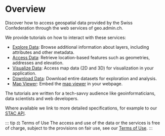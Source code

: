 # Overview

Discover how to access geospatial data provided by the Swiss Confederation through the web services of geo.admin.ch.

We provide tutorials on how to interact with these services:

- [Explore Data](/docs/layers-metadata): Browse additional information about layers, including attributes and other metadata.
- [Access Data](/docs/identify-features): Retrieve location-based features such as geometries, addresses and elevation.
- [Visualize Data](/docs/wmts): Access map data (2D and 3D) for visualization in your application.
- [Download Data](/docs/stac/overview): Download entire datasets for exploration and analysis.
- [Map Viewer](/docs/iframe): Embed the [map viewer](https://map.geo.admin.ch/) in your webpage.

The tutorials are written for a tech-savvy audience like geoinformaticians, data scientists and web developers.

Where available we link to more detailed specifications, for example to our [STAC API](https://data.geo.admin.ch/api/stac/static/spec/v1/api.html).

::: tip ⚖️ Terms of Use
The access and use of the data or the services is free of charge, subject to the provisions on fair use, see our [Terms of Use](https://www.geo.admin.ch/en/general-terms-of-use-fsdi).
:::
